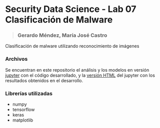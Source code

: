 # Security Data Science - Lab 07 <br> Clasificación de Malware
> ### Gerardo Méndez, María José Castro
Clasificación de malware utilizando reconocimiento de imágenes

### Archivos
Se encuentran en este repositorio el análisis y los modelos en versión [jupyter](model.ipynb) con el código desarrollado, y la [versión HTML](model.html) del jupyter con los resultados obtenidos en el desarrollo.

### Librerías utilizadas
* numpy
* tensorflow
* keras
* matplotlib
